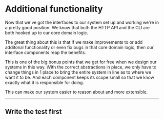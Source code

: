 # Additional functionality

Now that we've got the interfaces to our system set up and working we're in a pretty good position. We know that both the HTTP API and the CLI are both hooked up to our core domain logic.&#x20;

The great thing about this is that if we make improvements to or add additonal functionality or even fix bugs in that core domain logic, then our interface components reap the benefits.&#x20;

This is one of the big bonus points that we get for free when we design our systems in this way. With the correct abstractions in place, we only have to change things in 1 place to bring the entire system in line as to where we want it to be. And each component keeps its scope small so that we know exactly what it is responsible for doing.&#x20;

This can make our system easier to reason about and more extensible.

***

## Write the test first



